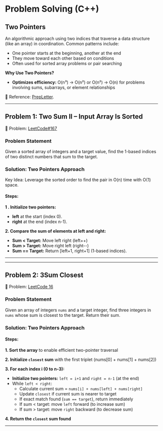 
# Problem Solving (C++)

## Two Pointers

An algorithmic approach using two indices that traverse a data structure (like an array) in coordination. Common patterns include:
- One pointer starts at the beginning, another at the end
- They move toward each other based on conditions
- Often used for sorted array problems or pair searching



**Why Use Two Pointers?**
- **Optimizes efficiency:**  O(n³) → O(n²)  or O(n²) → O(n) for problems involving sums, subarrays, or element relationships

🚀 Reference: [PrepLetter](https://prepletter.app/).


---

## Problem 1: Two Sum II – Input Array Is Sorted
🚀 Problem: [LeetCode#167](https://leetcode.com/problems/two-sum-ii-input-array-is-sorted/description/)

### Problem Statement
 Given a sorted array of integers and a target value, find the 1-based indices of two distinct numbers that sum to the target.
 
### Solution: Two Pointers Approach
Key Idea: Leverage the sorted order to find the pair in O(n) time with O(1) space.

#### Steps:
**1 . Initialize two pointers:**

- **left** at the start (index 0).
- **right** at the end (index n-1).

**2. Compare the sum of elements at left and right:**

- **Sum < Target:** Move left right (left++)
- **Sum > Target:** Move right left (right--)
- **Sum == Target:** Return [left+1, right+1] (1-based indices).
---

---

## Problem 2: 3Sum Closest
🚀 Problem: [LeetCode 16](https://leetcode.com/problems/3sum-closest/description/)

### Problem Statement
Given an array of integers `nums` and a target integer, find three integers in `nums` whose sum is closest to the target. Return their sum.
 
### Solution: Two Pointers Approach

#### Steps:
**1. Sort the array** to enable efficient two-pointer traversal

**2. Initialize `closest` sum** with the first triplet (nums[0] + nums[1] + nums[2])

**3. For each index i (0 to n-3):**
   - **Initialize two pointers:** `left = i+1` and `right = n-1` (at the end)
   - While `left < right`:
     - Calculate current sum = `nums[i] + nums[left] + nums[right]`
     - Update `closest` if current sum is nearer to target
     - If exact match found (`sum == target`), return immediately
     - If sum < target: move `left` forward (to increase sum)
     - If sum > target: move `right` backward (to decrease sum)
     
**4. Return the `closest` sum found**


---
